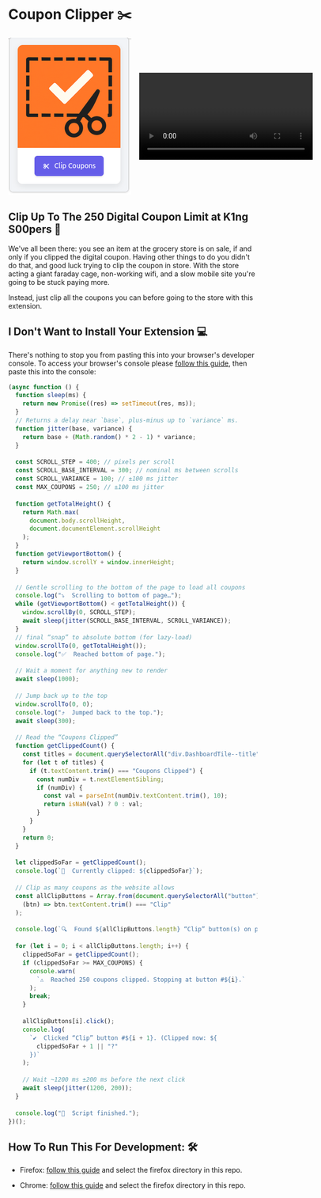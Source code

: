# Coupon Clipper ✂️

<div align="center">
  <div style="display: inline-flex; align-items: center; gap: 1rem;">
    <img src="github_assets/clip.png" alt="Coupon Clipper logo"/>
    <video width="600" controls>
      <source src="https://github.com/user-attachments/assets/0c640df3-955c-4a70-960f-4b99c3e97480" type="video/mp4">
      Your browser does not support the video tag.
    </video>
  </div>
</div>

## Clip Up To The 250 Digital Coupon Limit at K1ng S00pers 🎫

We've all been there: you see an item at the grocery store is on sale, if and only if you clipped the digital coupon. Having other things to do you didn't do that, and good luck trying to clip the coupon in store. With the store acting a giant faraday cage, non-working wifi, and a slow mobile site you're going to be stuck paying more.

Instead, just clip all the coupons you can before going to the store with this extension.

## I Don't Want to Install Your Extension 💻

There's nothing to stop you from pasting this into your browser's developer console. To access your browser's console please [follow this guide](https://elfsight.com/blog/how-to-work-with-developer-console/), then paste this into the console:

```javascript
(async function () {
  function sleep(ms) {
    return new Promise((res) => setTimeout(res, ms));
  }
  // Returns a delay near `base`, plus‐minus up to `variance` ms.
  function jitter(base, variance) {
    return base + (Math.random() * 2 - 1) * variance;
  }

  const SCROLL_STEP = 400; // pixels per scroll
  const SCROLL_BASE_INTERVAL = 300; // nominal ms between scrolls
  const SCROLL_VARIANCE = 100; // ±100 ms jitter
  const MAX_COUPONS = 250; // ±100 ms jitter

  function getTotalHeight() {
    return Math.max(
      document.body.scrollHeight,
      document.documentElement.scrollHeight
    );
  }
  function getViewportBottom() {
    return window.scrollY + window.innerHeight;
  }

  // Gentle scrolling to the bottom of the page to load all coupons
  console.log("⤵️  Scrolling to bottom of page…");
  while (getViewportBottom() < getTotalHeight()) {
    window.scrollBy(0, SCROLL_STEP);
    await sleep(jitter(SCROLL_BASE_INTERVAL, SCROLL_VARIANCE));
  }
  // final “snap” to absolute bottom (for lazy‐load)
  window.scrollTo(0, getTotalHeight());
  console.log("✅  Reached bottom of page.");

  // Wait a moment for anything new to render
  await sleep(1000);

  // Jump back up to the top
  window.scrollTo(0, 0);
  console.log("⤴️  Jumped back to the top.");
  await sleep(300);

  // Read the “Coupons Clipped”
  function getClippedCount() {
    const titles = document.querySelectorAll("div.DashboardTile--title");
    for (let t of titles) {
      if (t.textContent.trim() === "Coupons Clipped") {
        const numDiv = t.nextElementSibling;
        if (numDiv) {
          const val = parseInt(numDiv.textContent.trim(), 10);
          return isNaN(val) ? 0 : val;
        }
      }
    }
    return 0;
  }

  let clippedSoFar = getClippedCount();
  console.log(`🔢  Currently clipped: ${clippedSoFar}`);

  // Clip as many coupons as the website allows
  const allClipButtons = Array.from(document.querySelectorAll("button")).filter(
    (btn) => btn.textContent.trim() === "Clip"
  );

  console.log(`🔍  Found ${allClipButtons.length} “Clip” button(s) on page.`);

  for (let i = 0; i < allClipButtons.length; i++) {
    clippedSoFar = getClippedCount();
    if (clippedSoFar >= MAX_COUPONS) {
      console.warn(
        `⚠️  Reached 250 coupons clipped. Stopping at button #${i}.`
      );
      break;
    }

    allClipButtons[i].click();
    console.log(
      `✔️  Clicked “Clip” button #${i + 1}. (Clipped now: ${
        clippedSoFar + 1 || "?"
      })`
    );

    // Wait ~1200 ms ±200 ms before the next click
    await sleep(jitter(1200, 200));
  }

  console.log("🎉  Script finished.");
})();
```

## How To Run This For Development: 🛠

- Firefox: [follow this guide](https://developer.mozilla.org/en-US/docs/Mozilla/Add-ons/WebExtensions/Your_first_WebExtension#installing) and select the firefox directory in this repo.

- Chrome: [follow this guide](https://developer.chrome.com/docs/extensions/get-started/tutorial/hello-world#:~:text=To%20load%20an%20unpacked%20extension%20in%20developer,Extensions%20at%20the%20bottom%20of%20the%20menu) and select the firefox directory in this repo.
